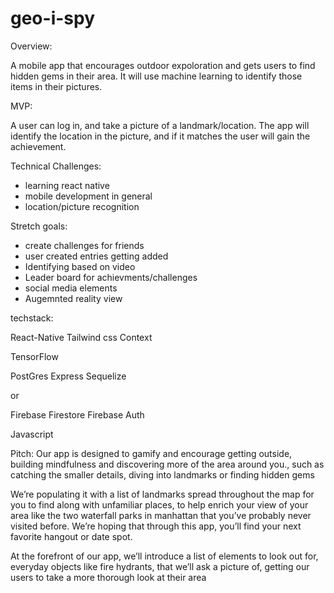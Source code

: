 # geo-i-spy

Overview:

A mobile app that encourages outdoor expoloration and gets users to find hidden gems in their area. It will use machine learning to identify those items in their pictures.

MVP:

A user can log in, and take a picture of a landmark/location. The app will identify the location in the picture, and if it matches the user will gain the achievement.

Technical Challenges:

- learning react native
- mobile development in general
- location/picture recognition

Stretch goals:

- create challenges for friends
- user created entries getting added
- Identifying based on video
- Leader board for achievments/challenges
- social media elements
- Augemnted reality view

techstack:

React-Native
Tailwind css
Context

TensorFlow

PostGres
Express
Sequelize

or

Firebase Firestore
Firebase Auth

Javascript

Pitch:
Our app is designed to gamify and encourage getting outside, building mindfulness and discovering more of the area around you., such as catching the smaller details, diving into landmarks or finding hidden gems

We’re populating it with a list of landmarks spread throughout the map for you to find along with unfamiliar places, to help enrich your view of your area like the two waterfall parks in manhattan that you’ve probably never visited before. We’re hoping that through this app, you’ll find your next favorite hangout or date spot.

At the forefront of our app, we’ll introduce a list of elements to look out for, everyday objects like fire hydrants, that we’ll ask a picture of, getting our users to take a more thorough look at their area
